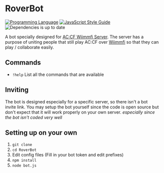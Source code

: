 # RoverBot
[![Programming Language](https://img.shields.io/badge/language-NodeJS-yellow.svg)](https://nodejs.org/)  [![JavaScript Style Guide](https://img.shields.io/badge/code_style-standard-brightgreen.svg)](https://standardjs.com) ![Dependencies is up to date](https://img.shields.io/badge/dependencies-up%20to%20date-brightgreen.svg)

A bot specially designed for [AC:CF Wiimmfi Server](https://discord.gg/TW6aqZx). The server has a purpose of uniting people that still play AC:CF over [Wiimmfi](wiimmfi.de) so that they can play / collaborate easily.

## Commands

* `!help` List all the commands that are available

## Inviting

The bot is designed especially for a specific server, so there isn't a bot invite link. You may setup the bot yourself since the code is open source but don't expect that it will work properly on your own server. *especially since the bot isn't coded very well*

## Setting up on your own

1. `git clone`
2. `cd RoverBot`
3. Edit config files (Fill in your bot token and edit prefixes)
4. `npm install`
5. `node bot.js`
